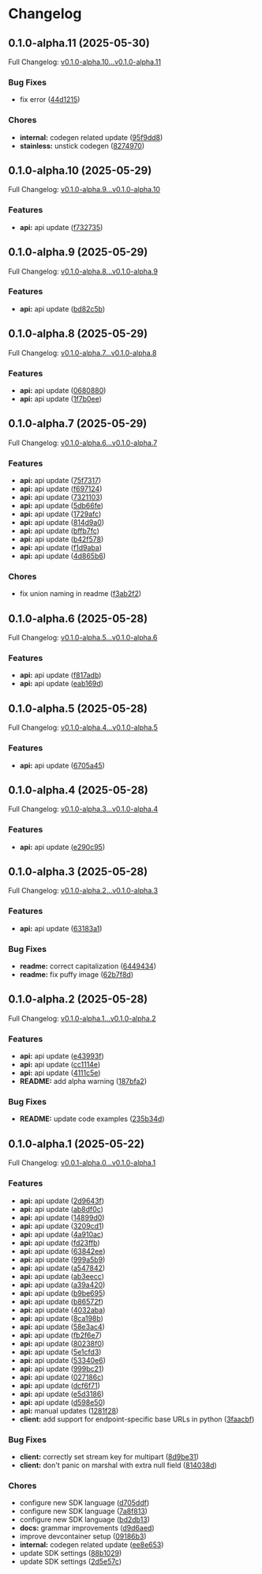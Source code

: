 # Changelog

## 0.1.0-alpha.11 (2025-05-30)

Full Changelog: [v0.1.0-alpha.10...v0.1.0-alpha.11](https://github.com/turbopuffer/turbopuffer-go/compare/v0.1.0-alpha.10...v0.1.0-alpha.11)

### Bug Fixes

* fix error ([44d1215](https://github.com/turbopuffer/turbopuffer-go/commit/44d1215d7904d35d0d5349826edc93b862d57ea0))


### Chores

* **internal:** codegen related update ([95f9dd8](https://github.com/turbopuffer/turbopuffer-go/commit/95f9dd8bd652fc97382f9d54d4e9ece6765083d5))
* **stainless:** unstick codegen ([8274970](https://github.com/turbopuffer/turbopuffer-go/commit/82749708b040548e3f06d255b1f4c96c232fc8c8))

## 0.1.0-alpha.10 (2025-05-29)

Full Changelog: [v0.1.0-alpha.9...v0.1.0-alpha.10](https://github.com/turbopuffer/turbopuffer-go/compare/v0.1.0-alpha.9...v0.1.0-alpha.10)

### Features

* **api:** api update ([f732735](https://github.com/turbopuffer/turbopuffer-go/commit/f732735eb07d96c4e8415b5f790d018e254be6dc))

## 0.1.0-alpha.9 (2025-05-29)

Full Changelog: [v0.1.0-alpha.8...v0.1.0-alpha.9](https://github.com/turbopuffer/turbopuffer-go/compare/v0.1.0-alpha.8...v0.1.0-alpha.9)

### Features

* **api:** api update ([bd82c5b](https://github.com/turbopuffer/turbopuffer-go/commit/bd82c5b06db3bf8b4f4105083c408cf162a27365))

## 0.1.0-alpha.8 (2025-05-29)

Full Changelog: [v0.1.0-alpha.7...v0.1.0-alpha.8](https://github.com/turbopuffer/turbopuffer-go/compare/v0.1.0-alpha.7...v0.1.0-alpha.8)

### Features

* **api:** api update ([0680880](https://github.com/turbopuffer/turbopuffer-go/commit/068088083fc668effb4b0e1c13f40d39c7064617))
* **api:** api update ([1f7b0ee](https://github.com/turbopuffer/turbopuffer-go/commit/1f7b0ee17d36ee63a4f8a6ef4306aa24418da181))

## 0.1.0-alpha.7 (2025-05-29)

Full Changelog: [v0.1.0-alpha.6...v0.1.0-alpha.7](https://github.com/turbopuffer/turbopuffer-go/compare/v0.1.0-alpha.6...v0.1.0-alpha.7)

### Features

* **api:** api update ([75f7317](https://github.com/turbopuffer/turbopuffer-go/commit/75f73170701793c5c34a2e0c84da2db4120b1418))
* **api:** api update ([f697124](https://github.com/turbopuffer/turbopuffer-go/commit/f69712441c0ea357fc00943e6465f7cc82f3e12c))
* **api:** api update ([7321103](https://github.com/turbopuffer/turbopuffer-go/commit/732110375feeb50c45ae563f47c49579f0b0b631))
* **api:** api update ([5db66fe](https://github.com/turbopuffer/turbopuffer-go/commit/5db66fe4f7d993df87910487ff3ffb6e97e48da6))
* **api:** api update ([1729afc](https://github.com/turbopuffer/turbopuffer-go/commit/1729afcc1b8d4b9cf7254fbe8d967eb4b41d2e35))
* **api:** api update ([814d9a0](https://github.com/turbopuffer/turbopuffer-go/commit/814d9a0d76432df2b5823652e055071e370b5247))
* **api:** api update ([bffb7fc](https://github.com/turbopuffer/turbopuffer-go/commit/bffb7fc3963a458cbf9306ac96fd92b153e4d35f))
* **api:** api update ([b42f578](https://github.com/turbopuffer/turbopuffer-go/commit/b42f578ccc119fcb7f8d638d954567a6242c4c47))
* **api:** api update ([f1d9aba](https://github.com/turbopuffer/turbopuffer-go/commit/f1d9abad327a5e565db4c442997c412eaf6cc67b))
* **api:** api update ([4d865b6](https://github.com/turbopuffer/turbopuffer-go/commit/4d865b62b7af57756fb9d3df422a0cea2cce0ed2))


### Chores

* fix union naming in readme ([f3ab2f2](https://github.com/turbopuffer/turbopuffer-go/commit/f3ab2f23671357575673794ed8f28597dace0fe2))

## 0.1.0-alpha.6 (2025-05-28)

Full Changelog: [v0.1.0-alpha.5...v0.1.0-alpha.6](https://github.com/turbopuffer/turbopuffer-go/compare/v0.1.0-alpha.5...v0.1.0-alpha.6)

### Features

* **api:** api update ([f817adb](https://github.com/turbopuffer/turbopuffer-go/commit/f817adba52f5e88984dc9e57d742eb3d3d6f9b5b))
* **api:** api update ([eab169d](https://github.com/turbopuffer/turbopuffer-go/commit/eab169d1d2d5b8d916c430b8f3a36f222f2494cb))

## 0.1.0-alpha.5 (2025-05-28)

Full Changelog: [v0.1.0-alpha.4...v0.1.0-alpha.5](https://github.com/turbopuffer/turbopuffer-go/compare/v0.1.0-alpha.4...v0.1.0-alpha.5)

### Features

* **api:** api update ([6705a45](https://github.com/turbopuffer/turbopuffer-go/commit/6705a4536b871f78bfcb35c2403fb00b154cc070))

## 0.1.0-alpha.4 (2025-05-28)

Full Changelog: [v0.1.0-alpha.3...v0.1.0-alpha.4](https://github.com/turbopuffer/turbopuffer-go/compare/v0.1.0-alpha.3...v0.1.0-alpha.4)

### Features

* **api:** api update ([e290c95](https://github.com/turbopuffer/turbopuffer-go/commit/e290c95fff148224f6372b0d20ce0b502dc28167))

## 0.1.0-alpha.3 (2025-05-28)

Full Changelog: [v0.1.0-alpha.2...v0.1.0-alpha.3](https://github.com/turbopuffer/turbopuffer-go/compare/v0.1.0-alpha.2...v0.1.0-alpha.3)

### Features

* **api:** api update ([63183a1](https://github.com/turbopuffer/turbopuffer-go/commit/63183a1497a670fc17c4593a0c533b36ad1b386f))


### Bug Fixes

* **readme:** correct capitalization ([6449434](https://github.com/turbopuffer/turbopuffer-go/commit/6449434a8883a3fff60a24f58b44e51d818949b7))
* **readme:** fix puffy image ([62b7f8d](https://github.com/turbopuffer/turbopuffer-go/commit/62b7f8d3d3e41389824a0299f6b0deb574853a1b))

## 0.1.0-alpha.2 (2025-05-28)

Full Changelog: [v0.1.0-alpha.1...v0.1.0-alpha.2](https://github.com/turbopuffer/turbopuffer-go/compare/v0.1.0-alpha.1...v0.1.0-alpha.2)

### Features

* **api:** api update ([e43993f](https://github.com/turbopuffer/turbopuffer-go/commit/e43993f9d730f170d9434fd72b86c76fdbcea3bd))
* **api:** api update ([cc1114e](https://github.com/turbopuffer/turbopuffer-go/commit/cc1114eac9c052e16be62fd88689773df244069a))
* **api:** api update ([4111c5e](https://github.com/turbopuffer/turbopuffer-go/commit/4111c5ea17dba916a2bfd37d223e8d859461ed40))
* **README:** add alpha warning ([187bfa2](https://github.com/turbopuffer/turbopuffer-go/commit/187bfa209a0a16c7193bb831b1157e22180ff56b))


### Bug Fixes

* **README:** update code examples ([235b34d](https://github.com/turbopuffer/turbopuffer-go/commit/235b34dc822fce37c25b85434c32a270be43097b))

## 0.1.0-alpha.1 (2025-05-22)

Full Changelog: [v0.0.1-alpha.0...v0.1.0-alpha.1](https://github.com/turbopuffer/turbopuffer-go/compare/v0.0.1-alpha.0...v0.1.0-alpha.1)

### Features

* **api:** api update ([2d9643f](https://github.com/turbopuffer/turbopuffer-go/commit/2d9643fe72c0392c4d856cc34c9975188dcbae5b))
* **api:** api update ([ab8df0c](https://github.com/turbopuffer/turbopuffer-go/commit/ab8df0c473ba246eaf68b80cdc20121206c69cd8))
* **api:** api update ([14899d0](https://github.com/turbopuffer/turbopuffer-go/commit/14899d07ef23bd927e9fca9076fa654f678b0789))
* **api:** api update ([3209cd1](https://github.com/turbopuffer/turbopuffer-go/commit/3209cd1e134b53582f86a26890e8604b65e44414))
* **api:** api update ([4a910ac](https://github.com/turbopuffer/turbopuffer-go/commit/4a910ac668b9717f0f96641940175af155f340cc))
* **api:** api update ([fd23ffb](https://github.com/turbopuffer/turbopuffer-go/commit/fd23ffbb97b060133d9464f01c47fbaec91e3410))
* **api:** api update ([63842ee](https://github.com/turbopuffer/turbopuffer-go/commit/63842ee011a8e22650e7c16ae3a143fb9a114d80))
* **api:** api update ([999a5b9](https://github.com/turbopuffer/turbopuffer-go/commit/999a5b9d5d701815d7800252d6f7f7908255886a))
* **api:** api update ([a547842](https://github.com/turbopuffer/turbopuffer-go/commit/a547842d735c9f6ddeb71e6baed3fd3637b95297))
* **api:** api update ([ab3eecc](https://github.com/turbopuffer/turbopuffer-go/commit/ab3eecc2da94caf850b32a80267004008491f528))
* **api:** api update ([a39a420](https://github.com/turbopuffer/turbopuffer-go/commit/a39a420bed82ef39e14378b5b43b6f6e82e147b3))
* **api:** api update ([b9be695](https://github.com/turbopuffer/turbopuffer-go/commit/b9be6956c4fba1a0a2f3b15395437bf32ee37f17))
* **api:** api update ([b86572f](https://github.com/turbopuffer/turbopuffer-go/commit/b86572fbbc3340b62177d80e766fc8de606af5a6))
* **api:** api update ([4032aba](https://github.com/turbopuffer/turbopuffer-go/commit/4032ababb4133258cda0ad46b73dfb038c6d9d38))
* **api:** api update ([8ca198b](https://github.com/turbopuffer/turbopuffer-go/commit/8ca198b8855a9671f41079637017b8e4774d3179))
* **api:** api update ([58e3ac4](https://github.com/turbopuffer/turbopuffer-go/commit/58e3ac401f7c540cf3cf4c1d92290874dec09ac4))
* **api:** api update ([fb2f6e7](https://github.com/turbopuffer/turbopuffer-go/commit/fb2f6e7384d5006b7f4981418a907f2a45e0f41e))
* **api:** api update ([80238f0](https://github.com/turbopuffer/turbopuffer-go/commit/80238f0a151621a001dc4ef8fc51a9a6dc99e3b5))
* **api:** api update ([5e1cfd3](https://github.com/turbopuffer/turbopuffer-go/commit/5e1cfd3e4fe63278525fa2579e02ff09e71cd194))
* **api:** api update ([53340e6](https://github.com/turbopuffer/turbopuffer-go/commit/53340e6ccdc2c78501ea13987ab030f6caea4368))
* **api:** api update ([999bc21](https://github.com/turbopuffer/turbopuffer-go/commit/999bc21e7107f8a14adc7c4a9e5c693cbdf154d2))
* **api:** api update ([027186c](https://github.com/turbopuffer/turbopuffer-go/commit/027186cf59e146e74f9dea22752a4cf3aa7fcdfb))
* **api:** api update ([dcf6f71](https://github.com/turbopuffer/turbopuffer-go/commit/dcf6f71c910dea739b5f003bbe8b1d34e3ec0a87))
* **api:** api update ([e5d3186](https://github.com/turbopuffer/turbopuffer-go/commit/e5d31862ec6fcc7bd014a99eafa57e6cd56c809e))
* **api:** api update ([d598e50](https://github.com/turbopuffer/turbopuffer-go/commit/d598e50a1f92adc8757beefa3a86ff696484fd97))
* **api:** manual updates ([1281f28](https://github.com/turbopuffer/turbopuffer-go/commit/1281f281a80d8ec5a14e9c2dafcbc2dc4454463f))
* **client:** add support for endpoint-specific base URLs in python ([3faacbf](https://github.com/turbopuffer/turbopuffer-go/commit/3faacbfcd05819208a4c4f96966ac634bbd088f1))


### Bug Fixes

* **client:** correctly set stream key for multipart ([8d9be31](https://github.com/turbopuffer/turbopuffer-go/commit/8d9be31fc93722c36aadc2add73557409f7b2c73))
* **client:** don't panic on marshal with extra null field ([814038d](https://github.com/turbopuffer/turbopuffer-go/commit/814038dea3f59b3d9da21b0772b5dd2de53d8923))


### Chores

* configure new SDK language ([d705ddf](https://github.com/turbopuffer/turbopuffer-go/commit/d705ddf1b6222b4c4c3133347bd6c7344d82a5fe))
* configure new SDK language ([7a8f813](https://github.com/turbopuffer/turbopuffer-go/commit/7a8f8139ab65e9ca4b9f1ac402ad126ea73c4546))
* configure new SDK language ([bd2db13](https://github.com/turbopuffer/turbopuffer-go/commit/bd2db1340c530ee0934b3547b5988e0ab2863215))
* **docs:** grammar improvements ([d9d6aed](https://github.com/turbopuffer/turbopuffer-go/commit/d9d6aedd7ef299212d4c9c08e314147849b40e21))
* improve devcontainer setup ([09186b3](https://github.com/turbopuffer/turbopuffer-go/commit/09186b3d66e85721e5c4df22cc5f5fc5e759668f))
* **internal:** codegen related update ([ee8e653](https://github.com/turbopuffer/turbopuffer-go/commit/ee8e6537e90549683e035a307d53d0e2f4b39cd5))
* update SDK settings ([88b1029](https://github.com/turbopuffer/turbopuffer-go/commit/88b1029351fcd23a3be012439f9286c260b6143c))
* update SDK settings ([2d5e57c](https://github.com/turbopuffer/turbopuffer-go/commit/2d5e57c6a8f76e2b67b25d92846ad09ad9bbfc9d))
